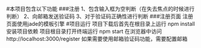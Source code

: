 #本项目包含以下功能
###注册
    1、包含输入框为空判断（在失去焦点的时候进行判断）
    2、向邮箱发送验证码
    3、对于验证码正确性进行判断
###注册页面
    注册页面使用jade的模板引擎
#项目运行
    项目下载后首先在根目录上运行 npm install 安装项目依赖
    项目根目录打开终端运行 npm start
    在浏览器中访问 http://localhost:3000/register
    如果需要使用邮箱验证码功能，需要配置邮箱
